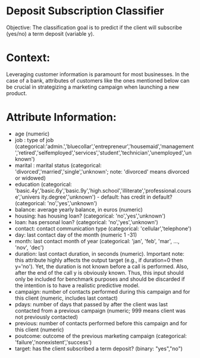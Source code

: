 # Deposit Subscription Classifier
Objective:  The classification goal is to predict if the client will subscribe (yes/no) a term deposit (variable y). 

# Context: 
Leveraging customer information is paramount for most businesses. In the case of a bank, attributes of customers like the ones mentioned below can be crucial in strategizing a marketing campaign when launching a new product. 
# Attribute Information: 
- age (numeric) 
- job : type of job (categorical:'admin.','bluecollar','entrepreneur','housemaid','management','retired','selfemployed','services','student','technician','unemployed','unknown') 
- marital : marital status (categorical: 'divorced','married','single','unknown'; note: 'divorced' means divorced or widowed) 
- education (categorical: 'basic.4y','basic.6y','basic.9y','high.school','illiterate','professional.course','univers ity.degree','unknown') - default: has credit in default? (categorical: 'no','yes','unknown') 
- balance: average yearly balance, in euros (numeric) 
- housing: has housing loan? (categorical: 'no','yes','unknown') 
- loan: has personal loan? (categorical: 'no','yes','unknown') 
- contact: contact communication type (categorical: 'cellular','telephone') 
- day: last contact day of the month (numeric 1 -31)  
- month: last contact month of year (categorical: 'jan', 'feb', 'mar', ..., 'nov', 'dec') 
- duration: last contact duration, in seconds (numeric). Important note: this attribute highly affects the output target (e.g., if duration=0 then y='no'). Yet, the duration is not known before a call is performed. Also, after the end of the call y is obviously known. Thus, this input should only be included for benchmark purposes and should be discarded if the intention is to have a realistic predictive model. 
- campaign: number of contacts performed during this campaign and for this client (numeric, includes last contact) 
- pdays: number of days that passed by after the client was last contacted from a previous campaign (numeric; 999 means client was not previously contacted) 
- previous: number of contacts performed before this campaign and for this client (numeric) 
- poutcome: outcome of the previous marketing campaign (categorical: 'failure','nonexistent','success')
- target: has the client subscribed a term deposit? (binary: "yes","no") 
